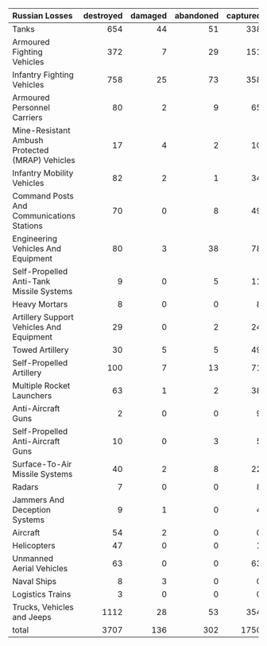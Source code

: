 | Russian Losses                                   |   destroyed |   damaged |   abandoned |   captured |   total |
|:-------------------------------------------------|------------:|----------:|------------:|-----------:|--------:|
| Tanks                                            |         654 |        44 |          51 |        338 |    1087 |
| Armoured Fighting Vehicles                       |         372 |         7 |          29 |        151 |     559 |
| Infantry Fighting Vehicles                       |         758 |        25 |          73 |        358 |    1214 |
| Armoured Personnel Carriers                      |          80 |         2 |           9 |         65 |     156 |
| Mine-Resistant Ambush Protected  (MRAP) Vehicles |          17 |         4 |           2 |         10 |      33 |
| Infantry Mobility Vehicles                       |          82 |         2 |           1 |         34 |     119 |
| Command Posts And Communications Stations        |          70 |         0 |           8 |         49 |     127 |
| Engineering Vehicles And Equipment               |          80 |         3 |          38 |         78 |     199 |
| Self-Propelled Anti-Tank Missile Systems         |           9 |         0 |           5 |         11 |      25 |
| Heavy Mortars                                    |           8 |         0 |           0 |          8 |      16 |
| Artillery Support Vehicles And Equipment         |          29 |         0 |           2 |         24 |      55 |
| Towed Artillery                                  |          30 |         5 |           5 |         49 |      89 |
| Self-Propelled Artillery                         |         100 |         7 |          13 |         71 |     191 |
| Multiple Rocket Launchers                        |          63 |         1 |           2 |         38 |     104 |
| Anti-Aircraft Guns                               |           2 |         0 |           0 |          9 |      11 |
| Self-Propelled Anti-Aircraft Guns                |          10 |         0 |           3 |          5 |      18 |
| Surface-To-Air Missile Systems                   |          40 |         2 |           8 |         22 |      72 |
| Radars                                           |           7 |         0 |           0 |          8 |      15 |
| Jammers And Deception Systems                    |           9 |         1 |           0 |          4 |      14 |
| Aircraft                                         |          54 |         2 |           0 |          0 |      56 |
| Helicopters                                      |          47 |         0 |           0 |          1 |      48 |
| Unmanned Aerial Vehicles                         |          63 |         0 |           0 |         63 |     126 |
| Naval Ships                                      |           8 |         3 |           0 |          0 |      11 |
| Logistics Trains                                 |           3 |         0 |           0 |          0 |       3 |
| Trucks, Vehicles and Jeeps                       |        1112 |        28 |          53 |        354 |    1547 |
| total                                            |        3707 |       136 |         302 |       1750 |    5895 |